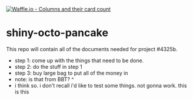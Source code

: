 [![Waffle.io - Columns and their card count](https://badge.waffle.io/kellihsf/shiny-octo-pancake.png?columns=all)](https://waffle.io/kellihsf/shiny-octo-pancake?utm_source=badge)
# shiny-octo-pancake

This repo will contain all of the documents needed for project #4325b. 

- step 1: 
come up with the things that need to be done.
- step 2:
do the stuff in step 1
- step 3: 
buy large bag to put all of the money in
 - note: is that from BBT? ^
 - i think so. i don't recall
i'd like to test some things. not gonna work.
this is this
